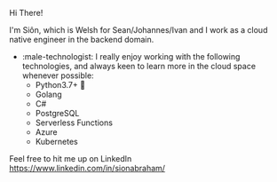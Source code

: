 Hi There!

I'm Siôn, which is Welsh for Sean/Johannes/Ivan and I work as a cloud native engineer in the backend domain.

- :male-technologist: I really enjoy working with the following technologies, and always keen to learn more in the cloud space whenever possible:
	- Python3.7+ :snake:
	- Golang
	- C#
	- PostgreSQL
	- Serverless Functions
	- Azure
	- Kubernetes


Feel free to hit me up on LinkedIn https://www.linkedin.com/in/sionabraham/